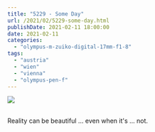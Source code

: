 ```yaml
---
title: "5229 - Some Day"
url: /2021/02/5229-some-day.html
publishDate: 2021-02-11 18:00:00
date: 2021-02-11
categories: 
  - "olympus-m-zuiko-digital-17mm-f1-8"
tags: 
  - "austria"
  - "wien"
  - "vienna"
  - "olympus-pen-f"
---
```

<div class="container">
<div class="center"><a target="_blank" href="https://d25zfm9zpd7gm5.cloudfront.net/1200x1200/2018/20180924_075108_lr.jpg"><img class="webfeedsFeaturedVisual" src="https://d25zfm9zpd7gm5.cloudfront.net/0600x0600/2018/20180924_075108_lr.jpg" /></a></div>
</div>
<br />

Reality can be beautiful ... even when it's ... not.